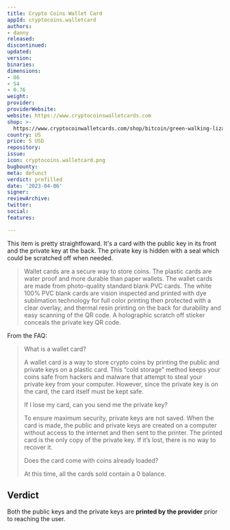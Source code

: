 ```yaml
---
title: Crypto Coins Wallet Card
appId: cryptocoins.walletcard
authors:
- danny
released: 
discontinued: 
updated: 
version: 
binaries: 
dimensions:
- 86
- 54
- 0.76
weight: 
provider: 
providerWebsite: 
website: https://www.cryptocoinswalletcards.com
shop: >-
  https://www.cryptocoinwalletcards.com/shop/bitcoin/green-walking-lizard-monster-burning-forest-phuj-bitcoin-wallet-card/
country: US
price: 5 USD
repository: 
issue: 
icon: cryptocoins.walletcard.png
bugbounty: 
meta: defunct
verdict: prefilled
date: '2023-04-06'
signer: 
reviewArchive: 
twitter: 
social: 
features: 

---
```


This item is pretty straightfoward. It's a card with the public key in its front and the private key at the back. The private key is hidden with a seal which could be scratched off when needed. 

> Wallet cards are a secure way to store coins. The plastic cards are water proof and more durable than paper wallets. The wallet cards are made from photo-quality standard blank PVC cards. The white 100% PVC blank cards are vision inspected and printed with dye sublimation technology for full color printing then protected with a clear overlay, and thermal resin printing on the back for durability and easy scanning of the QR code. A holographic scratch off sticker conceals the private key QR code.

From the FAQ: 

> What is a wallet card?
> 
> A wallet card is a way to store crypto coins by printing the public and private keys on a plastic card. This “cold storage” method keeps your coins safe from hackers and malware that attempt to steal your private key from your computer. However, since the private key is on the card, the card itself must be kept safe.
>
> If I lose my card, can you send me the private key?
> 
> To ensure maximum security, private keys are not saved. When the card is made, the public and private keys are created on a computer without access to the internet and then sent to the printer. The printed card is the only copy of the private key. If it’s lost, there is no way to recover it.
>
> Does the card come with coins already loaded?
> 
> At this time, all the cards sold contain a 0 balance. 

## Verdict 

Both the public keys and the private keys are **printed by the provider** prior to reaching the user.
